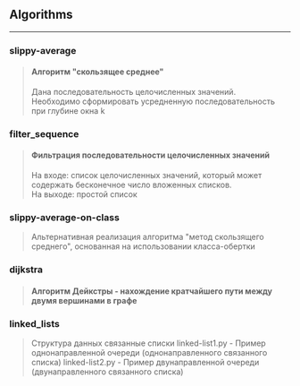 ## Algorithms

---

### slippy-average
> #### Алгоритм "скользящее среднее"
> Дана последовательность целочисленных значений.  
> Необходимо сформировать усредненную последовательность при глубине окна k

### filter_sequence
> #### Фильтрация последовательности целочисленных значений
> На входе: список целочисленных значений, который может содержать бесконечное число вложенных списков.  
> На выходе: простой список

### slippy-average-on-class
> Альтернативная реализация алгоритма "метод скользящего среднего", основанная на использовании класса-обертки

### dijkstra
> #### Алгоритм Дейкстры - нахождение кратчайшего пути между двумя вершинами в графе

### linked_lists
> Структура данных связанные списки
> linked-list1.py - Пример однонаправленной очереди (однонаправленного связанного списка)
> linked-list2.py - Пример двунаправленной очереди (двунаправленного связанного списка)